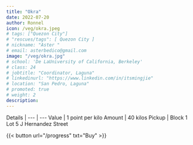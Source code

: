 ```yaml
---
title: "Okra"
date: 2022-07-20
author: Ronnel
icon: /veg/okra.jpeg
# tags: ["Quezon City"]
# "rescues/tags": [ Quezon City ]
# nickname: "Aster "
# email: asterbedico@gmail.com
image: "/veg/okra.jpg"
# school: 'De LaUniversity of California, Berkeley'
# class: 24
# jobtitle: "Coordinator, Laguna"
# linkedinurl: "https://www.linkedin.com/in/itsmingjie"
# location: "San Pedro, Laguna"
# promoted: true
# weight: 2
description: 
---
```




Details | 
--- | --- 
Value | 1 point per kilo
Amount | 40 kilos
Pickup | Block 1 Lot 5 J Hernandez Street

{{< button url="/progress" txt="Buy" >}}